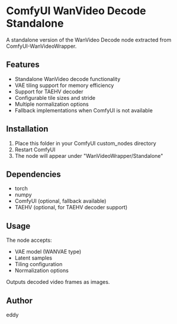 # ComfyUI WanVideo Decode Standalone

A standalone version of the WanVideo Decode node extracted from ComfyUI-WanVideoWrapper.

## Features

- Standalone WanVideo decode functionality
- VAE tiling support for memory efficiency
- Support for TAEHV decoder
- Configurable tile sizes and stride
- Multiple normalization options
- Fallback implementations when ComfyUI is not available

## Installation

1. Place this folder in your ComfyUI custom_nodes directory
2. Restart ComfyUI
3. The node will appear under "WanVideoWrapper/Standalone"

## Dependencies

- torch
- numpy
- ComfyUI (optional, fallback available)
- TAEHV (optional, for TAEHV decoder support)

## Usage

The node accepts:
- VAE model (WANVAE type)
- Latent samples
- Tiling configuration
- Normalization options

Outputs decoded video frames as images.

## Author

eddy
